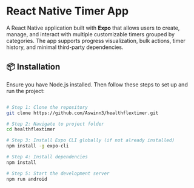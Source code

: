 # React Native Timer App

A React Native application built with **Expo** that allows users to create, manage, and interact with multiple customizable timers grouped by categories. The app supports progress visualization, bulk actions, timer history, and minimal third-party dependencies.

## 📦 Installation

Ensure you have Node.js installed. Then follow these steps to set up and run the project:

```bash

# Step 1: Clone the repository
git clone https://github.com/Aswinn3/healthflextimer.git

# Step 2: Navigate to project folder
cd healthflextimer

# Step 3: Install Expo CLI globally (if not already installed)
npm install -g expo-cli

# Step 4: Install dependencies
npm install

# Step 5: Start the development server
npm run android
